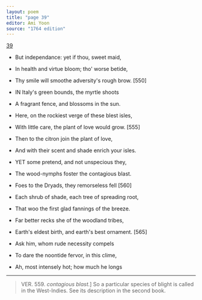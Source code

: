 ```yaml
---
layout: poem
title: "page 39"
editor: Ami Yoon
source: "1764 edition"
---
```



[39]()  

- But independance: yet if thou, sweet maid,  
- In health and virtue bloom; tho' worse betide,  
- Thy smile will smoothe adversity's rough brow. [550]  

- IN Italy's green bounds, the myrtle shoots  
- A fragrant fence, and blossoms in the sun.  
- Here, on the rockiest verge of these blest isles,  
- With little care, the plant of love would grow. [555]  
- Then to the citron join the plant of love,  
- And with their scent and shade enrich your isles.  

- YET some pretend, and not unspecious they,  
- The wood-nymphs foster the contagious blast.  
- Foes to the Dryads, they remorseless fell [560]  
- Each shrub of shade, each tree of spreading root,  
- That woo the first glad fannings of the breeze.  
- Far better recks she of the woodland tribes,  
- Earth's eldest birth, and earth's best ornament. [565]  
- Ask him, whom rude necessity compels  
- To dare the noontide fervor, in this clime,  
- Ah, most intensely hot; how much he longs  

---

> VER. 559. *contagious blast.*\] So a particular species of blight is called in the West-Indies. See its description in the second book.

